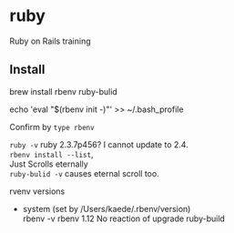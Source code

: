# ruby
Ruby on Rails training

## Install
brew install rbenv
        ruby-bulid

echo 'eval "$(rbenv init -)"' >> ~/.bash_profile

Confirm by `type rbenv`  

`ruby -v`
ruby 2.3.7p456?
I cannot update to 2.4.  
`rbenv install --list`,  
Just Scrolls eternally  
`ruby-bulid -v` causes eternal scroll too.


rvenv versions  
* system (set by /Users/kaede/.rbenv/version)   
rbenv -v
rbenv 1.12
No reaction of upgrade ruby-build

